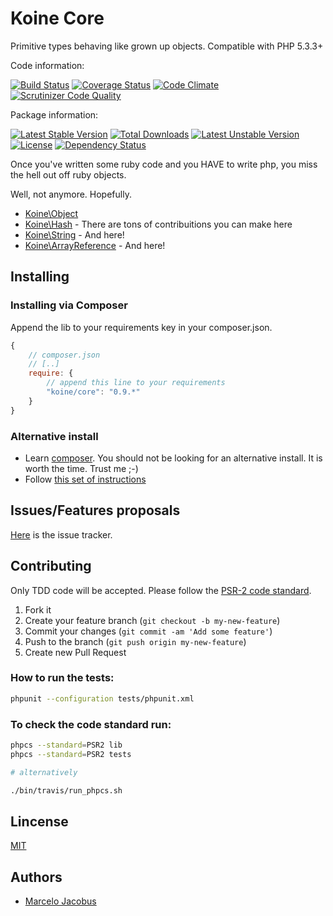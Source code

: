 # Koine Core

Primitive types behaving like grown up objects. Compatible with PHP 5.3.3+

Code information:

[![Build Status](https://travis-ci.org/koinephp/Core.png?branch=master)](https://travis-ci.org/koinephp/Core)
[![Coverage Status](https://coveralls.io/repos/koinephp/Core/badge.png?branch=master)](https://coveralls.io/r/koinephp/Core?branch=master)
[![Code Climate](https://codeclimate.com/github/koinephp/Core.png)](https://codeclimate.com/github/koinephp/Core)
[![Scrutinizer Code Quality](https://scrutinizer-ci.com/g/koinephp/Core/badges/quality-score.png?b=master)](https://scrutinizer-ci.com/g/koinephp/Core/?branch=master)

Package information:

[![Latest Stable Version](https://poser.pugx.org/koine/core/v/stable.svg)](https://packagist.org/packages/koine/core)
[![Total Downloads](https://poser.pugx.org/koine/core/downloads.svg)](https://packagist.org/packages/koine/core)
[![Latest Unstable Version](https://poser.pugx.org/koine/core/v/unstable.svg)](https://packagist.org/packages/koine/core)
[![License](https://poser.pugx.org/koine/core/license.svg)](https://packagist.org/packages/koine/core)
[![Dependency Status](https://gemnasium.com/koinephp/Core.png)](https://gemnasium.com/koinephp/Core)

Once you've written some ruby code and you HAVE to write php, you miss the
hell out off ruby objects.

Well, not anymore. Hopefully.

- [Koine\Object](docs/Object.md)
- [Koine\Hash](docs/Hash.md) - There are tons of contribuitions you can make here
- [Koine\String](docs/String.md) - And here!
- [Koine\ArrayReference](docs/ArrayReference.md) - And here!

## Installing

### Installing via Composer
Append the lib to your requirements key in your composer.json.

```javascript
{
    // composer.json
    // [..]
    require: {
        // append this line to your requirements
        "koine/core": "0.9.*"
    }
}
```

### Alternative install
- Learn [composer](https://getcomposer.org). You should not be looking for an alternative install. It is worth the time. Trust me ;-)
- Follow [this set of instructions](#installing-via-composer)

## Issues/Features proposals

[Here](https://github.com/koinephp/Core/issues) is the issue tracker.

## Contributing

Only TDD code will be accepted. Please follow the [PSR-2 code standard](https://github.com/php-fig/fig-standards/blob/master/accepted/PSR-2-coding-style-guide.md).

1. Fork it
2. Create your feature branch (`git checkout -b my-new-feature`)
3. Commit your changes (`git commit -am 'Add some feature'`)
4. Push to the branch (`git push origin my-new-feature`)
5. Create new Pull Request

### How to run the tests:

```bash
phpunit --configuration tests/phpunit.xml
```

### To check the code standard run:

```bash
phpcs --standard=PSR2 lib
phpcs --standard=PSR2 tests

# alternatively

./bin/travis/run_phpcs.sh
```

## Lincense
[MIT](MIT-LICENSE)

## Authors

- [Marcelo Jacobus](https://github.com/mjacobus)
